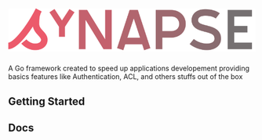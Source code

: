 # ![Synapse!](/assets/images/synapse_logo.svg "Synapse")

A Go framework created to speed up applications developement providing basics features like Authentication, ACL, and others stuffs out of the box 

## Getting Started

## Docs

